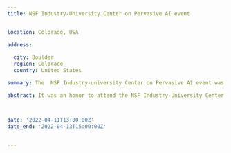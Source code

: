 ```yaml
---
title: NSF Industry-University Center on Pervasive AI event


location: Colorado, USA

address:
  
  city: Boulder
  region: Colorado
  country: United States

summary: The  NSF Industry-university Center on Pervasive AI event was held in Boulder, Colorado organized by the University of Colorado-Boulder in collaboration with Oregon State University and Oakland University.

abstract: It was an honor to attend the NSF Industry-University Center on Pervasive AI's industry advisory board event in Colorado, where I had the opportunity to present my research work on 'Context-based Refactoring, About the Relation between Context and Refactoring'. To more achievements! Watch My 1mn pitch! 



date: '2022-04-11T13:00:00Z'
date_end: '2022-04-13T15:00:00Z'


---
```

